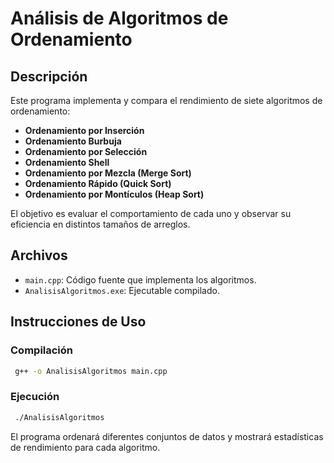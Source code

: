 # Análisis de Algoritmos de Ordenamiento

## Descripción

Este programa implementa y compara el rendimiento de siete algoritmos de ordenamiento:

- **Ordenamiento por Inserción**
- **Ordenamiento Burbuja**
- **Ordenamiento por Selección**
- **Ordenamiento Shell**
- **Ordenamiento por Mezcla (Merge Sort)**
- **Ordenamiento Rápido (Quick Sort)**
- **Ordenamiento por Montículos (Heap Sort)**

El objetivo es evaluar el comportamiento de cada uno y observar su eficiencia en distintos tamaños de arreglos.

## Archivos
- `main.cpp`: Código fuente que implementa los algoritmos.
- `AnalisisAlgoritmos.exe`: Ejecutable compilado.

## Instrucciones de Uso

### Compilación
```bash
 g++ -o AnalisisAlgoritmos main.cpp
```

### Ejecución
```bash
 ./AnalisisAlgoritmos
```

El programa ordenará diferentes conjuntos de datos y mostrará estadísticas de rendimiento para cada algoritmo.

